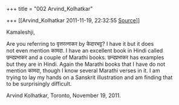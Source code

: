 +++
title = "002 Arvind_Kolhatkar"

+++
[[Arvind_Kolhatkar	2011-11-19, 22:32:55 [Source](https://groups.google.com/g/samskrita/c/pXfJHrvRj-c)]]



Kamaleshji,

Are you referring to वृत्तरत्नाकर by केदारभट्ट? I have it but it does  
not even mention कामदा. I have an excellent book in Hindi called  
छन्दप्रभाकर and a couple of Marathi books. छन्दप्रभाकर has examples  
but they are in Hindi. Again the Marathi books that I have do not  
mention कामदा, though I know several Marathi verses in it. I am  
trying to lay my hands on a Sanskrit illustration and am finding that  
to be surprisingly difficult.

Arvind Kolhatkar, Toronto, November 19, 2011.

